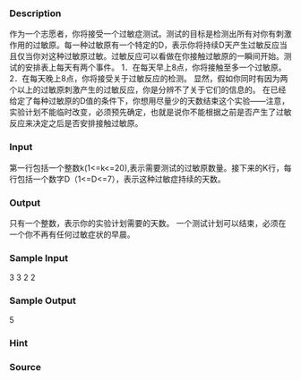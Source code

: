 
### Description
作为一个志愿者，你将接受一个过敏症测试。测试的目标是检测出所有对你有刺激作用的过敏原。每一种过敏原有一个特定的D，表示你将持续D天产生过敏反应当且仅当你对这种过敏原过敏。过敏反应可以看做在你接触过敏原的一瞬间开始。测试的安排表上每天有两个事件。
1．在每天早上8点，你将接触至多一个过敏原。
2．在每天晚上8点，你将接受关于过敏反应的检测。
显然，假如你同时有因为两个以上的过敏原刺激产生的过敏反应，你是分辨不了关于它们的信息的。
在已经给定了每种过敏原的D值的条件下，你想用尽量少的天数结束这个实验——注意，实验计划不能临时改变，必须预先确定，也就是说你不能根据之前是否产生了过敏反应来决定之后是否安排接触过敏原。

### Input
第一行包括一个整数k(1<=k<=20),表示需要测试的过敏原数量。接下来的K行，每行包括一个数字D（1<=D<=7），表示这种过敏症持续的天数。
### Output
只有一个整数，表示你的实验计划需要的天数。
一个测试计划可以结束，必须在一个你不再有任何过敏症状的早晨。
### Sample Input
3
3
2
2

### Sample Output
5
### Hint

### Source
